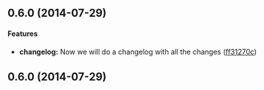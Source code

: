 <a name="0.6.0"></a>
## 0.6.0 (2014-07-29)


#### Features

* **changelog:** Now we will do a changelog with all the changes ([ff31270c](https://github.com/tonipinel/frontendcore-workspace/commit/ff31270cd19b54335d941edec85a81c44e7edc76))


<a name="0.6.0"></a>
## 0.6.0 (2014-07-29)

